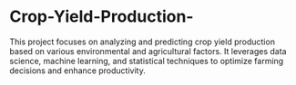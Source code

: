 # Crop-Yield-Production-
This project focuses on analyzing and predicting crop yield production based on various environmental and agricultural factors. It leverages data science, machine learning, and statistical techniques to optimize farming decisions and enhance productivity.
